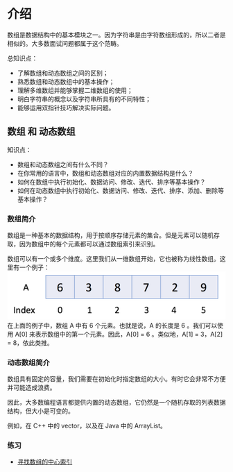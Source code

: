 # 介绍
数组是数据结构中的基本模块之一。因为字符串是由字符数组形成的，所以二者是相似的。大多数面试问题都属于这个范畴。

总知识点：
- 了解数组和动态数组之间的区别；
- 熟悉数组和动态数组中的基本操作；
- 理解多维数组并能够掌握二维数组的使用；
- 明白字符串的概念以及字符串所具有的不同特性；
- 能够运用双指针技巧解决实际问题。

## 数组 和 动态数组
知识点：
- 数组和动态数组之间有什么不同？
- 在你常用的语言中，数组和动态数组对应的内置数据结构是什么？
- 如何在数组中执行初始化、数据访问、修改、迭代、排序等基本操作？
- 如何在动态数组中执行初始化、数据访问、修改、迭代、排序、添加、删除等基本操作？

### 数组简介
数组是一种基本的数据结构，用于按顺序存储元素的集合。但是元素可以随机存取，因为数组中的每个元素都可以通过数组索引来识别。

数组可以有一个或多个维度。这里我们从一维数组开始，它也被称为线性数组。这里有一个例子：
![array_one_direct](https://github.com/wnz27/Algorithms_Note/blob/master/img/array_one_direct.png)
在上面的例子中，数组 A 中有 6 个元素。也就是说，A 的长度是 6 。我们可以使用 A[0] 来表示数组中的第一个元素。因此，A[0] = 6 。类似地，A[1] = 3，A[2] = 8，依此类推。

### 动态数组简介
数组具有固定的容量，我们需要在初始化时指定数组的大小。有时它会非常不方便并可能造成浪费。

因此，大多数编程语言都提供内置的动态数组，它仍然是一个随机存取的列表数据结构，但大小是可变的。

例如，在 C++ 中的 vector，以及在 Java 中的 ArrayList。

### 练习
- [寻找数组的中心索引](./search_pivot.py)



